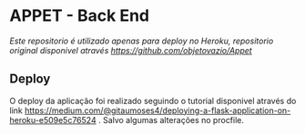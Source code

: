 # APPET - Back End

*Este repositorio é utilizado apenas para deploy no Heroku, repositorio original disponivel através https://github.com/objetovazio/Appet*

## Deploy
O deploy da aplicação foi realizado seguindo o tutorial disponivel através do link https://medium.com/@gitaumoses4/deploying-a-flask-application-on-heroku-e509e5c76524 . Salvo algumas alterações no procfile.

